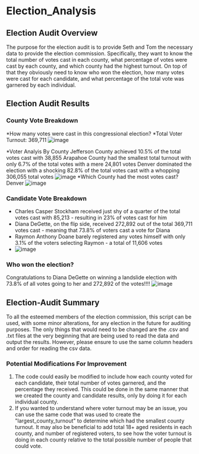 # Election_Analysis

## Election Audit Overview
The purpose for the election audit is to provide Seth and Tom the necessary data to provide the election commission. Specifically, they want to know the total number of votes cast in each county, what percentage of votes were cast by each county, and which county had the highest turnout. On top of that they obviously need to know who won the election, how many votes were cast for each candidate, and what percentage of the total vote was garnered by each individual.

## Election Audit Results
### County Vote Breakdown
*How many votes were cast in this congressional election?
  *Total Voter Turnout: 369,711
   ![image](https://user-images.githubusercontent.com/92773195/140629302-fe23cb4f-1f0d-4d8a-9dbc-84e0e3a67531.png)
  
*Voter Analyis By County
  Jefferson County achieved 10.5% of the total votes cast with 38,855
  Arapahoe County had the smallest total turnout with only 6.7% of the total votes with a mere 24,801 votes
  Denver dominated the election with a shocking 82.8% of the total votes cast with a whopping 306,055 total votes
![image](https://user-images.githubusercontent.com/92773195/140629410-b153e174-12e6-4c4a-b93c-91d2ea9f546e.png)
*Which County had the most votes cast?
Denver 
![image](https://user-images.githubusercontent.com/92773195/140629430-eda0b1a0-2882-4c6d-bbef-5ddca5a5b535.png)
### Candidate Vote Breakdown
* Charles Casper Stockham received just shy of a quarter of the total votes cast with 85,213 - resulting in 23% of votes cast for him
* Diana DeGette, on the flip side, received 272,892 out of the total 369,711 votes cast - meaning that 73.8% of voters cast a vote for Diana
* Raymon Anthony Doane barely registered any votes himself with only 3.1% of the voters selecting Raymon - a total of 11,606 votes 
* ![image](https://user-images.githubusercontent.com/92773195/140629527-41673685-385d-46c6-a205-7445a57e33cc.png)

### Who won the election?
Congratulations to Diana DeGette on winning a landslide election with 73.8% of all votes going to her and 272,892 of the votes!!!!
![image](https://user-images.githubusercontent.com/92773195/140629530-107cc2d1-53bf-431e-8bd5-850dcbdf3fef.png)

## Election-Audit Summary
To all the esteemed members of the election commission, this script can be used, with some minor alterations, for any election in the future for auditing purposes. The only things that would need to be changed are the .csv and .txt files at the very beginning that are being used to read the data and output the results. However, please ensure to use the same column headers and order for reading the csv data.

### Potential Modifications For Improvement
1) The code could easily be modified to include how each county voted for each candidate, their total number of votes garnered, and the percentage they received. This could be done in the same manner that we created the county and candidate results, only by doing it for each individual county.
2) If you wanted to understand where voter turnout may be an issue, you can use the same code that was used to create the "largest_county_turnout" to determine which had the smallest county turnout. It may also be beneficial to add total 18+ aged residents in each county, and number of registered voters, to see how the voter turnout is doing in each county relative to the total possible number of people that could vote. 
